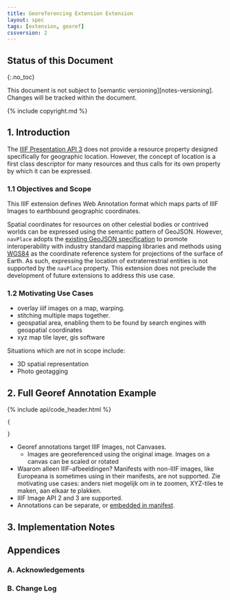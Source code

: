 ```yaml
---
title: Georeferencing Extension Extension
layout: spec
tags: [extension, georef]
cssversion: 2
---
```


## Status of this Document
{:.no_toc}

This document is not subject to [semantic versioning][notes-versioning].
Changes will be tracked within the document.

{% include copyright.md %}

## 1. Introduction

The [IIIF Presentation API 3](https://iiif.io/api/presentation/3.0/) does not provide a resource property designed specifically for geographic location. However, the concept of location is a first class descriptor for many resources and thus calls for its own property by which it can be expressed.

### 1.1 Objectives and Scope

This IIIF extension defines Web Annotation format which maps parts of IIIF Images to earthbound geographic coordinates.


Spatial coordinates for resources on other celestial bodies or contrived worlds can be expressed using the semantic pattern of GeoJSON. However, `navPlace` adopts the [existing GeoJSON specification](https://datatracker.ietf.org/doc/html/rfc7946) to promote interoperability with industry standard mapping libraries and methods using [WGS84](http://www.w3.org/2003/01/geo/wgs84_pos) as the coordinate reference system for projections of the surface of Earth. As such, expressing the location of extraterrestrial entities is not supported by the `navPlace` property. This extension does not preclude the development of future extensions to address this use case.

### 1.2 Motivating Use Cases

- overlay iiif images on a map, warping.
- stitching multiple maps together.
- geospatial area, enabling them to be found by search engines with geoapatial coordinates
- xyz map tile layer, gis software

Situations which are not in scope include:

- 3D spatial representation
- Photo geotagging

## 2. Full Georef Annotation Example

{% include api/code_header.html %}
```json-doc
{

}
```

- Georef annotations target IIIF Images, not Canvases.
    - Images are georeferenced using the original image. Images on a canvas can be scaled or rotated
- Waarom alleen IIIF-afbeeldingen? Manifests with non-IIIF images, like Europeana is sometimes using in their manifests, are not supported. Zie motivating use cases: anders niet mogelijk om in te zoomen, XYZ-tiles te maken, aan elkaar te plakken.
- IIIF Image API 2 and 3 are supported.
- Annotations can be separate, or [embedded in manifest](https://iiif.io/api/cookbook/recipe/0269-embedded-or-referenced-annotations/).


## 3. Implementation Notes


## Appendices

### A. Acknowledgements

### B. Change Log

